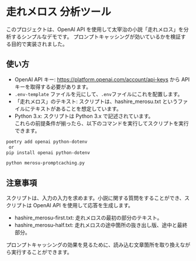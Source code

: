 # 走れメロス 分析ツール
このプロジェクトは、OpenAI API を使用して太宰治の小説「走れメロス」を分析するシンプルなデモです。
プロンプトキャッシングが効いているかを検証する目的で実装されました。

## 使い方
- OpenAI API キー: https://platform.openai.com/account/api-keys から API キーを取得する必要があります。  
- `.env-template` ファイルを元にして、`.env`ファイルにこれを配置します。
- 「走れメロス」のテキスト: スクリプトは、hashire_merosu.txt というファイルにテキストがあることを想定しています。  
- Python 3.x: スクリプトは Python 3.x で記述されています。  
これらの前提条件が揃ったら、以下のコマンドを実行してスクリプトを実行できます。

```bash
poetry add openai python-dotenv
 or
pip install openai python-dotenv 
```

```bash
python merosu-promptcaching.py
```

## 注意事項
スクリプトは、入力の入力を求めます。小説に関する質問をすることができ、スクリプトは OpenAI API を使用して応答を生成します。  

- hashire_merosu-first.txt: 走れメロスの最初の部分のテキスト。  
- hashire_merosu-half.txt: 走れメロスの途中箇所の抜き出し版、途中と最終部分。  

プロンプトキャッシングの効果を見るために、読み込む文章箇所を取り換えながら実行することができます。  

